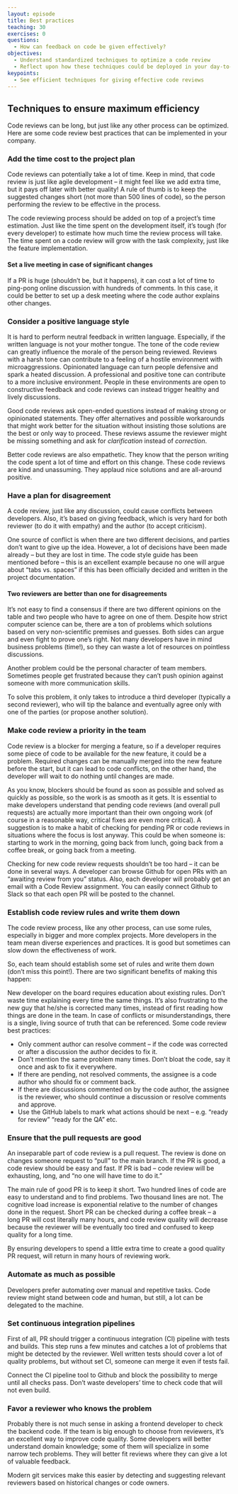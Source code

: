 ```yaml
---
layout: episode
title: Best practices
teaching: 30
exercises: 0
questions:
  - How can feedback on code be given effectively?
objectives:
  - Understand standardized techniques to optimize a code review
  - Reflect upon how these techniques could be deployed in your day-to-day working environment
keypoints:
  - See efficient techniques for giving effective code reviews
---
```



##  Techniques to ensure maximum efficiency


Code reviews can be long, but just like any other process can be optimized. Here are some code review best practices that can be implemented in your company.


### Add the time cost to the project plan
Code reviews can potentially take a lot of time. Keep in mind, that code review is just like agile development – it might feel like we add extra time, but it pays off later with better quality! A rule of thumb is to keep the suggested changes short (not more than 500 lines of code), so the person performing the review to be effective in the process.

The code reviewing process should be added on top of a project’s time estimation. Just like the time spent on the development itself, it’s tough (for every developer) to estimate how much time the review process will take. The time spent on a code review will grow with the task complexity, just like the feature implementation.

#### Set a live meeting in case of significant changes
If a PR is huge (shouldn’t be, but it happens), it can cost a lot of time to ping-pong online discussion with hundreds of comments. In this case, it could be better to set up a desk meeting where the code author explains other changes.


### Consider a positive language style
It is hard to perform neutral feedback in written language. Especially, if the written language is not your mother tongue. The tone of the code review can greatly influence the morale of the person being reviewed. Reviews with a harsh tone can contribute to a feeling of a hostile environment with  microaggressions. Opinionated language can turn people defensive and spark a heated discussion. A professional and positive tone can contribute to a more inclusive environment. People in these environments are open to constructive feedback and code reviews can instead trigger healthy and lively discussions.

Good code reviews ask open-ended questions instead of making strong or opinionated statements. They offer alternatives and possible workarounds that might work better for the situation without insisting those solutions are the best or only way to proceed. These reviews assume the reviewer might be missing something and ask for *clarification* instead of *correction*.

Better code reviews are also empathetic. They know that the person writing the code spent a lot of time and effort on this change. These code reviews are kind and unassuming. They applaud nice solutions and are all-around positive.



### Have a plan for disagreement
A code review, just like any discussion, could cause conflicts between developers. Also, it’s based on giving feedback, which is very hard for both reviewer (to do it with empathy) and the author (to accept criticism).

One source of conflict is when there are two different decisions, and parties don’t want to give up the idea. However, a lot of decisions have been made already – but they are lost in time. The code style guide has been mentioned before – this is an excellent example because no one will argue about “tabs vs. spaces” if this has been officially decided and written in the project documentation.


#### Two reviewers are better than one for disagreements
It’s not easy to find a consensus if there are two different opinions on the table and two people who have to agree on one of them. Despite how strict computer science can be, there are a ton of problems which solutions based on very non-scientific premises and guesses. Both sides can argue and even fight to prove one’s right. Not many developers have in mind business problems (time!), so they can waste a lot of resources on pointless discussions.

Another problem could be the personal character of team members. Sometimes people get frustrated because they can’t push opinion against someone with more communication skills.

To solve this problem, it only takes to introduce a third developer (typically a second reviewer), who will tip the balance and eventually agree only with one of the parties (or propose another solution).

### Make code review a priority in the team
Code review is a blocker for merging a feature, so if a developer requires some piece of code to be available for the new feature, it could be a problem. Required changes can be manually merged into the new feature before the start, but it can lead to code conflicts, on the other hand, the developer will wait to do nothing until changes are made.

As you know, blockers should be found as soon as possible and solved as quickly as possible, so the work is as smooth as it gets. It is essential to make developers understand that pending code reviews (and overall pull requests) are actually more important than their own ongoing work (of course in a reasonable way, critical fixes are even more critical). A suggestion is to make a habit of checking for pending PR or code reviews in situations where the focus is lost anyway. This could be when someone is: starting to work in the morning, going back from lunch, going back from a coffee break, or going back from a meeting.

Checking for new code review requests shouldn’t be too hard – it can be done in several ways. A developer can browse Github for open PRs with an “awaiting review from you” status. Also, each developer will probably get an email with a Code Review assignment. You can easily connect Github to Slack so that each open PR will be posted to the channel.

### Establish code review rules and write them down
The code review process, like any other process, can use some rules, especially in bigger and more complex projects. More developers in the team mean diverse experiences and practices. It is good but sometimes can slow down the effectiveness of work.

So, each team should establish some set of rules and write them down (don’t miss this point!). There are two significant benefits of making this happen:

New developer on the board requires education about existing rules. Don’t waste time explaining every time the same things. It’s also frustrating to the new guy that he/she is corrected many times, instead of first reading how things are done in the team. In case of conflicts or misunderstandings, there is a single, living source of truth that can be referenced.
Some code review best practices:
- Only comment author can resolve comment – if the code was corrected or after a discussion the author decides to fix it.
- Don’t mention the same problem many times. Don’t bloat the code, say it once and ask to fix it everywhere.
- If there are pending, not resolved comments, the assignee is a code author who should fix or comment back.
- If there are discussions commented on by the code author, the assignee is the reviewer, who should continue a discussion or resolve comments and approve.
- Use the GitHub labels to mark what actions should be next – e.g. “ready for review” “ready for the QA” etc.


### Ensure that the pull requests are good
An inseparable part of code review is a pull request. The review is done on changes someone request to “pull” to the main branch. If the PR is good, a code review should be easy and fast. If PR is bad – code review will be exhausting, long, and “no one will have time to do it.”

The main rule of good PR is to keep it short. Two hundred lines of code are easy to understand and to find problems. Two thousand lines are not. The cognitive load increase is exponential relative to the number of changes done in the request. Short PR can be checked during a coffee break – a long PR will cost literally many hours, and code review quality will decrease because the reviewer will be eventually too tired and confused to keep quality for a long time.

By ensuring developers to spend a little extra time to create a good quality PR request, will return in many hours of reviewing work.

### Automate as much as possible
Developers prefer automating over manual and repetitive tasks. Code review might stand between code and human, but still, a lot can be delegated to the machine.

### Set continuous integration pipelines
First of all, PR should trigger a continuous integration (CI) pipeline with tests and builds. This step runs a few minutes and catches a lot of problems that might be detected by the reviewer. Well written tests should cover a lot of quality problems, but without set CI, someone can merge it even if tests fail.

Connect the CI pipeline tool to Github and block the possibility to merge until all checks pass. Don’t waste developers’ time to check code that will not even build.

### Favor a reviewer who knows the problem
Probably there is not much sense in asking a frontend developer to check the backend code. If the team is big enough to choose from reviewers, it’s an excellent way to improve code quality. Some developers will better understand domain knowledge; some of them will specialize in some narrow tech problems. They will better fit reviews where they can give a lot of valuable feedback.

Modern git services make this easier by detecting and suggesting relevant reviewers based on historical changes or code owners.
